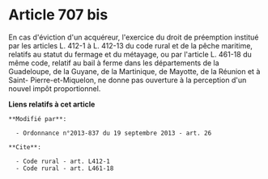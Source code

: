 # Article 707 bis

En cas d'éviction d'un acquéreur, l'exercice du droit de préemption institué par les articles L. 412-1 à L. 412-13 du code
rural et de la pêche maritime, relatifs au statut du fermage et du métayage, ou par l'article L. 461-18 du même code, relatif
au bail à ferme dans les départements de la Guadeloupe, de la Guyane, de la Martinique, de Mayotte, de la Réunion et à Saint-
Pierre-et-Miquelon, ne donne pas ouverture à la perception d'un nouvel impôt proportionnel.

**Liens relatifs à cet article**

	**Modifié par**:

	  - Ordonnance n°2013-837 du 19 septembre 2013 - art. 26

	**Cite**:

	  - Code rural - art. L412-1
	  - Code rural - art. L461-18
